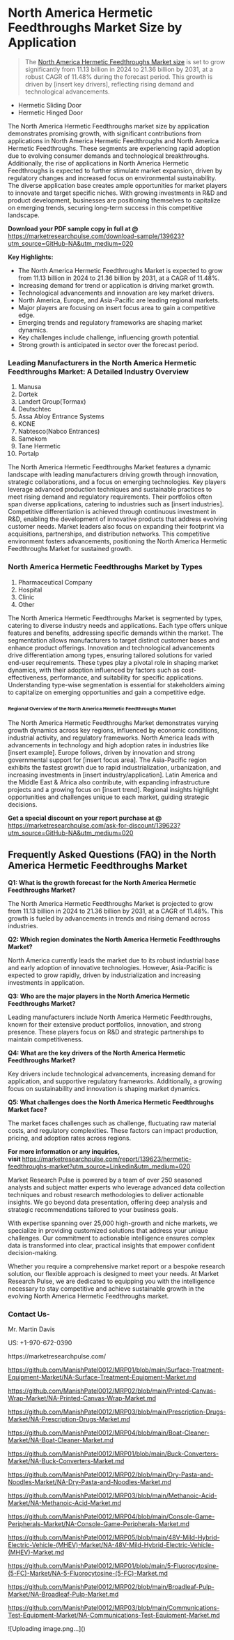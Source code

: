 <h1>North America Hermetic Feedthroughs Market&nbsp;Size by Application</h1><blockquote><p>The <a href="https://marketresearchpulse.com/download-sample/139623?utm_source=GitHub-NA&amp;utm_medium=020">North America Hermetic Feedthroughs Market size</a> is set to grow significantly from 11.13 billion in 2024 to 21.36 billion by 2031, at a robust CAGR of 11.48% during the forecast period. This growth is driven by [insert key drivers], reflecting rising demand and technological advancements.</p></blockquote><ul><li>Hermetic Sliding Door<li> Hermetic Hinged Door</li></ul><p>The North America Hermetic Feedthroughs market size by application demonstrates promising growth, with significant contributions from applications in North America Hermetic Feedthroughs and North America Hermetic Feedthroughs. These segments are experiencing rapid adoption due to evolving consumer demands and technological breakthroughs. Additionally, the rise of applications in North America Hermetic Feedthroughs is expected to further stimulate market expansion, driven by regulatory changes and increased focus on environmental sustainability. The diverse application base creates ample opportunities for market players to innovate and target specific niches. With growing investments in R&D and product development, businesses are positioning themselves to capitalize on emerging trends, securing long-term success in this competitive landscape.</p><p><strong>Download your PDF sample copy in full at @ </strong><a href="https://marketresearchpulse.com/download-sample/139623?utm_source=GitHub-NA&amp;utm_medium=020">https://marketresearchpulse.com/download-sample/139623?utm_source=GitHub-NA&amp;utm_medium=020</a></p><p><strong>Key Highlights: </strong></p><ul><li>The North America Hermetic Feedthroughs Market is expected to grow from 11.13 billion in 2024 to 21.36 billion by 2031, at a CAGR of 11.48%.</li><li>Increasing demand for trend or application is driving market growth.</li><li>Technological advancements and innovation are key market drivers.</li><li>North America, Europe, and Asia-Pacific are leading regional markets.</li><li>Major players are focusing on insert focus area to gain a competitive edge.</li><li>Emerging trends and regulatory frameworks are shaping market dynamics.</li><li>Key challenges include challenge, influencing growth potential.</li><li>Strong growth is anticipated in sector over the forecast period.</li></ul><h3>Leading Manufacturers in the North America Hermetic Feedthroughs Market: A Detailed Industry Overview</h3><ol><li>Manusa</li><li>Dortek</li><li>Landert Group(Tormax)</li><li>Deutschtec</li><li>Assa Abloy Entrance Systems</li><li>KONE</li><li>Nabtesco(Nabco Entrances)</li><li>Samekom</li><li>Tane Hermetic</li><li>Portalp</li></ol><div class="flex max-w-full flex-col flex-grow"><div class="min-h-8 text-message flex w-full flex-col items-end gap-2 whitespace-normal break-words [.text-message+&amp;]:mt-5" dir="auto" data-message-author-role="assistant" data-message-id="fd8432e4-4910-450d-b182-61b7bfb0a01f" data-message-model-slug="gpt-4o"><div class="flex w-full flex-col gap-1 empty:hidden first:pt-[3px]"><div class="markdown prose w-full break-words dark:prose-invert light"><p>The North America Hermetic Feedthroughs Market features a dynamic landscape with leading manufacturers driving growth through innovation, strategic collaborations, and a focus on emerging technologies. Key players leverage advanced production techniques and sustainable practices to meet rising demand and regulatory requirements. Their portfolios often span diverse applications, catering to industries such as [insert industries]. Competitive differentiation is achieved through continuous investment in R&amp;D, enabling the development of innovative products that address evolving customer needs. Market leaders also focus on expanding their footprint via acquisitions, partnerships, and distribution networks. This competitive environment fosters advancements, positioning the North America Hermetic Feedthroughs Market for sustained growth.</p></div></div></div></div><h3>North America Hermetic Feedthroughs Market by Types</h3><ol><li>Pharmaceutical Company<li> Hospital<li> Clinic<li> Other</li></ol><div class="flex max-w-full flex-col flex-grow"><div class="min-h-8 text-message flex w-full flex-col items-end gap-2 whitespace-normal break-words [.text-message+&amp;]:mt-5" dir="auto" data-message-author-role="assistant" data-message-id="084470be-0bb7-4664-bddf-5156b4f41249" data-message-model-slug="gpt-4o-mini"><div class="flex w-full flex-col gap-1 empty:hidden first:pt-[3px]"><div class="markdown prose w-full break-words dark:prose-invert light"><p>The North America Hermetic Feedthroughs Market is segmented by types, catering to diverse industry needs and applications. Each type offers unique features and benefits, addressing specific demands within the market. The segmentation allows manufacturers to target distinct customer bases and enhance product offerings. Innovation and technological advancements drive differentiation among types, ensuring tailored solutions for varied end-user requirements. These types play a pivotal role in shaping market dynamics, with their adoption influenced by factors such as cost-effectiveness, performance, and suitability for specific applications. Understanding type-wise segmentation is essential for stakeholders aiming to capitalize on emerging opportunities and gain a competitive edge.</p></div></div></div></div><h3><span style="font-size: 11px;">Regional Overview of the North America Hermetic Feedthroughs Market</span></h3><div class="flex max-w-full flex-col flex-grow"><div class="min-h-8 text-message flex w-full flex-col items-end gap-2 whitespace-normal break-words [.text-message+&amp;]:mt-5" dir="auto" data-message-author-role="assistant" data-message-id="e9038762-ce64-4e30-91c9-9bd413514231" data-message-model-slug="gpt-4o-mini"><div class="flex w-full flex-col gap-1 empty:hidden first:pt-[3px]"><div class="markdown prose w-full break-words dark:prose-invert light"><p>The North America Hermetic Feedthroughs Market demonstrates varying growth dynamics across key regions, influenced by economic conditions, industrial activity, and regulatory frameworks. North America leads with advancements in technology and high adoption rates in industries like [insert example]. Europe follows, driven by innovation and strong governmental support for [insert focus area]. The Asia-Pacific region exhibits the fastest growth due to rapid industrialization, urbanization, and increasing investments in [insert industry/application]. Latin America and the Middle East &amp; Africa also contribute, with expanding infrastructure projects and a growing focus on [insert trend]. Regional insights highlight opportunities and challenges unique to each market, guiding strategic decisions.</p></div></div></div></div><p><strong>Get a special discount on your report purchase at @ </strong><a href="https://marketresearchpulse.com/ask-for-discount/139623?utm_source=GitHub-NA&amp;utm_medium=020">https://marketresearchpulse.com/ask-for-discount/139623?utm_source=GitHub-NA&amp;utm_medium=020</a></p><h2>Frequently Asked Questions (FAQ) in the North America Hermetic Feedthroughs Market</h2><p><strong>Q1: What is the growth forecast for the North America Hermetic Feedthroughs Market?</strong></p><p>The North America Hermetic Feedthroughs Market is projected to grow from 11.13 billion in 2024 to 21.36 billion by 2031, at a CAGR of 11.48%. This growth is fueled by advancements in trends and rising demand across industries.</p><p><strong>Q2: Which region dominates the North America Hermetic Feedthroughs Market?</strong></p><p>North America currently leads the market due to its robust industrial base and early adoption of innovative technologies. However, Asia-Pacific is expected to grow rapidly, driven by industrialization and increasing investments in application.</p><p><strong>Q3: Who are the major players in the North America Hermetic Feedthroughs Market?</strong></p><p>Leading manufacturers include North America Hermetic Feedthroughs, known for their extensive product portfolios, innovation, and strong presence. These players focus on R&amp;D and strategic partnerships to maintain competitiveness.</p><p><strong>Q4: What are the key drivers of the North America Hermetic Feedthroughs Market?</strong></p><p>Key drivers include technological advancements, increasing demand for application, and supportive regulatory frameworks. Additionally, a growing focus on sustainability and innovation is shaping market dynamics.</p><p><strong>Q5: What challenges does the North America Hermetic Feedthroughs Market face?</strong></p><p>The market faces challenges such as challenge, fluctuating raw material costs, and regulatory complexities. These factors can impact production, pricing, and adoption rates across regions.</p><p><strong>For more information or any inquiries, visit&nbsp;</strong><a href="https://marketresearchpulse.com/report/139623/hermetic-feedthroughs-market?utm_source=Linkedin&utm_medium=020">https://marketresearchpulse.com/report/139623/hermetic-feedthroughs-market?utm_source=Linkedin&utm_medium=020</a></p><p>Market Research Pulse is powered by a team of over 250 seasoned analysts and subject matter experts who leverage advanced data collection techniques and robust research methodologies to deliver actionable insights. We go beyond data presentation, offering deep analysis and strategic recommendations tailored to your business goals.</p><p>With expertise spanning over 25,000 high-growth and niche markets, we specialize in providing customized solutions that address your unique challenges. Our commitment to actionable intelligence ensures complex data is transformed into clear, practical insights that empower confident decision-making.</p><p>Whether you require a comprehensive market report or a bespoke research solution, our flexible approach is designed to meet your needs. At Market Research Pulse, we are dedicated to equipping you with the intelligence necessary to stay competitive and achieve sustainable growth in the evolving North America Hermetic Feedthroughs market.</p><h3><strong>Contact Us-</strong></h3><p>Mr. Martin Davis</p><p>US: +1-970-672-0390</p><p>https://marketresearchpulse.com/</p><p><a href="https://github.com/ManishPatel0012/MRP01/blob/main/Surface-Treatment-Equipment-Market/NA-Surface-Treatment-Equipment-Market.md">https://github.com/ManishPatel0012/MRP01/blob/main/Surface-Treatment-Equipment-Market/NA-Surface-Treatment-Equipment-Market.md</a></p><p><a href="https://github.com/ManishPatel0012/MRP02/blob/main/Printed-Canvas-Wrap-Market/NA-Printed-Canvas-Wrap-Market.md">https://github.com/ManishPatel0012/MRP02/blob/main/Printed-Canvas-Wrap-Market/NA-Printed-Canvas-Wrap-Market.md</a></p><p><a href="https://github.com/ManishPatel0012/MRP03/blob/main/Prescription-Drugs-Market/NA-Prescription-Drugs-Market.md">https://github.com/ManishPatel0012/MRP03/blob/main/Prescription-Drugs-Market/NA-Prescription-Drugs-Market.md</a></p><p><a href="https://github.com/ManishPatel0012/MRP04/blob/main/Boat-Cleaner-Market/NA-Boat-Cleaner-Market.md">https://github.com/ManishPatel0012/MRP04/blob/main/Boat-Cleaner-Market/NA-Boat-Cleaner-Market.md</a></p><p><a href="https://github.com/ManishPatel0012/MRP01/blob/main/Buck-Converters-Market/NA-Buck-Converters-Market.md">https://github.com/ManishPatel0012/MRP01/blob/main/Buck-Converters-Market/NA-Buck-Converters-Market.md</a></p><p><a href="https://github.com/ManishPatel0012/MRP02/blob/main/Dry-Pasta-and-Noodles-Market/NA-Dry-Pasta-and-Noodles-Market.md">https://github.com/ManishPatel0012/MRP02/blob/main/Dry-Pasta-and-Noodles-Market/NA-Dry-Pasta-and-Noodles-Market.md</a></p><p><a href="https://github.com/ManishPatel0012/MRP03/blob/main/Methanoic-Acid-Market/NA-Methanoic-Acid-Market.md">https://github.com/ManishPatel0012/MRP03/blob/main/Methanoic-Acid-Market/NA-Methanoic-Acid-Market.md</a></p><p><a href="https://github.com/ManishPatel0012/MRP04/blob/main/Console-Game-Peripherals-Market/NA-Console-Game-Peripherals-Market.md">https://github.com/ManishPatel0012/MRP04/blob/main/Console-Game-Peripherals-Market/NA-Console-Game-Peripherals-Market.md</a></p><p><a href="https://github.com/ManishPatel0012/MRP05/blob/main/48V-Mild-Hybrid-Electric-Vehicle-(MHEV)-Market/NA-48V-Mild-Hybrid-Electric-Vehicle-(MHEV)-Market.md">https://github.com/ManishPatel0012/MRP05/blob/main/48V-Mild-Hybrid-Electric-Vehicle-(MHEV)-Market/NA-48V-Mild-Hybrid-Electric-Vehicle-(MHEV)-Market.md</a></p><p><a href="https://github.com/ManishPatel0012/MRP01/blob/main/5-Fluorocytosine-(5-FC)-Market/NA-5-Fluorocytosine-(5-FC)-Market.md">https://github.com/ManishPatel0012/MRP01/blob/main/5-Fluorocytosine-(5-FC)-Market/NA-5-Fluorocytosine-(5-FC)-Market.md</a></p><p><a href="https://github.com/ManishPatel0012/MRP02/blob/main/Broadleaf-Pulp-Market/NA-Broadleaf-Pulp-Market.md">https://github.com/ManishPatel0012/MRP02/blob/main/Broadleaf-Pulp-Market/NA-Broadleaf-Pulp-Market.md</a></p><p><a href="https://github.com/ManishPatel0012/MRP03/blob/main/Communications-Test-Equipment-Market/NA-Communications-Test-Equipment-Market.md">https://github.com/ManishPatel0012/MRP03/blob/main/Communications-Test-Equipment-Market/NA-Communications-Test-Equipment-Market.md</a></p>
![Uploading image.png…]()
